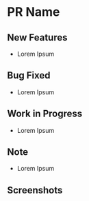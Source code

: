 # PR Name
## New Features
- Lorem Ipsum
## Bug Fixed
- Lorem Ipsum

## Work in Progress
- Lorem Ipsum
## Note
- Lorem Ipsum

## Screenshots